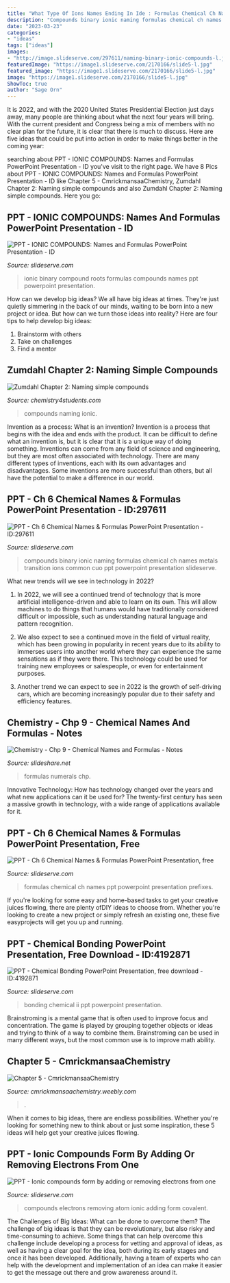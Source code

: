 ```yaml
---
title: "What Type Of Ions Names Ending In Ide : Formulas Chemical Ch Names Ppt Powerpoint Presentation Prefixes"
description: "Compounds binary ionic naming formulas chemical ch names metals transition ions common cuo ppt powerpoint presentation slideserve"
date: "2023-03-23"
categories:
- "ideas"
tags: ["ideas"]
images:
- "http://image.slideserve.com/297611/naming-binary-ionic-compounds-l.jpg"
featuredImage: "https://image1.slideserve.com/2170166/slide5-l.jpg"
featured_image: "https://image1.slideserve.com/2170166/slide5-l.jpg"
image: "https://image1.slideserve.com/2170166/slide5-l.jpg"
ShowToc: true
author: "Sage Orn"
---
```



It is 2022, and with the 2020 United States Presidential Election just days away, many people are thinking about what the next four years will bring. With the current president and Congress being a mix of members with no clear plan for the future, it is clear that there is much to discuss. Here are five ideas that could be put into action in order to make things better in the coming year: 

	

		
searching about PPT - IONIC COMPOUNDS: Names and Formulas PowerPoint Presentation - ID you've visit to the right page. We have 8 Pics about PPT - IONIC COMPOUNDS: Names and Formulas PowerPoint Presentation - ID like Chapter 5 - CmrickmansaaChemistry, Zumdahl Chapter 2: Naming simple compounds and also Zumdahl Chapter 2: Naming simple compounds. Here you go:
		
    
## PPT - IONIC COMPOUNDS: Names And Formulas PowerPoint Presentation - ID

<img loading=lazy src="https://image1.slideserve.com/2962564/binary-ionic-compound-roots-n.jpg" onerror="this.onerror=null;this.src='https://tse2.mm.bing.net/th?id=OIP.qYyS1mXhXUYenEUJ0-R-bAHaFj&amp;pid=15.1';" alt="PPT - IONIC COMPOUNDS: Names and Formulas PowerPoint Presentation - ID">

_Source: slideserve.com_

>ionic binary compound roots formulas compounds names ppt powerpoint presentation. 

	

How can we develop big ideas?
We all have big ideas at times. They're just quietly simmering in the back of our minds, waiting to be born into a new project or idea. But how can we turn those ideas into reality? Here are four tips to help develop big ideas: 
1. Brainstorm with others 
2. Take on challenges 
3. Find a mentor 

    
## Zumdahl Chapter 2: Naming Simple Compounds

<img loading=lazy src="https://3.bp.blogspot.com/-lf1TrP310c8/W-fmMyy_CpI/AAAAAAAAASA/yCShcR6wF3IgqXVY4xU5vZJBHl_rTkkOACPcBGAYYCw/s1600/binary%2Bcompounds%2Bnaming.jpg" onerror="this.onerror=null;this.src='https://tse1.mm.bing.net/th?id=OIP.OHKbZy09uy79ZsBV5z5jbwHaBu&amp;pid=15.1';" alt="Zumdahl Chapter 2: Naming simple compounds">

_Source: chemistry4students.com_

>compounds naming ionic. 

	

Invention as a process: What is an invention?
Invention is a process that begins with the idea and ends with the product. It can be difficult to define what an invention is, but it is clear that it is a unique way of doing something. Inventions can come from any field of science and engineering, but they are most often associated with technology. There are many different types of inventions, each with its own advantages and disadvantages. Some inventions are more successful than others, but all have the potential to make a difference in our world.

    
## PPT - Ch 6 Chemical Names &amp; Formulas PowerPoint Presentation - ID:297611

<img loading=lazy src="http://image.slideserve.com/297611/naming-binary-ionic-compounds-l.jpg" onerror="this.onerror=null;this.src='https://tse3.mm.bing.net/th?id=OIP.IqjF3F2Unqe5Qqp8m22cgQHaFj&amp;pid=15.1';" alt="PPT - Ch 6 Chemical Names &amp; Formulas PowerPoint Presentation - ID:297611">

_Source: slideserve.com_

>compounds binary ionic naming formulas chemical ch names metals transition ions common cuo ppt powerpoint presentation slideserve. 

	

What new trends will we see in technology in 2022?
1. In 2022, we will see a continued trend of technology that is more artificial intelligence-driven and able to learn on its own. This will allow machines to do things that humans would have traditionally considered difficult or impossible, such as understanding natural language and pattern recognition.
2. We also expect to see a continued move in the field of virtual reality, which has been growing in popularity in recent years due to its ability to immerses users into another world where they can experience the same sensations as if they were there. This technology could be used for training new employees or salespeople, or even for entertainment purposes.

3. Another trend we can expect to see in 2022 is the growth of self-driving cars, which are becoming increasingly popular due to their safety and efficiency features.

    
## Chemistry - Chp 9 - Chemical Names And Formulas - Notes

<img loading=lazy src="https://image.slidesharecdn.com/chapter9chemicalnamesandformulas-110828132257-phpapp02/95/chemistry-chp-9-chemical-names-and-formulas-notes-3-728.jpg?cb=1314553033" onerror="this.onerror=null;this.src='https://tse2.mm.bing.net/th?id=OIP.KdB7PWMWpViN7LPXNk032AHaJl&amp;pid=15.1';" alt="Chemistry - Chp 9 - Chemical Names and Formulas - Notes">

_Source: slideshare.net_

>formulas numerals chp. 

	

Innovative Technology: How has technology changed over the years and what new applications can it be used for?
The twenty-first century has seen a massive growth in technology, with a wide range of applications available for it.

    
## PPT - Ch 6 Chemical Names &amp; Formulas PowerPoint Presentation, Free

<img loading=lazy src="https://image.slideserve.com/297611/binary-compounds-l.jpg" onerror="this.onerror=null;this.src='https://tse2.mm.bing.net/th?id=OIP.rOp-GIlSYWTWi5DYd5zXkwHaFj&amp;pid=15.1';" alt="PPT - Ch 6 Chemical Names &amp; Formulas PowerPoint Presentation, free">

_Source: slideserve.com_

>formulas chemical ch names ppt powerpoint presentation prefixes. 

	

If you're looking for some easy and home-based tasks to get your creative juices flowing, there are plenty ofDIY ideas to choose from. Whether you're looking to create a new project or simply refresh an existing one, these five easyprojects will get you up and running.

    
## PPT - Chemical Bonding PowerPoint Presentation, Free Download - ID:4192871

<img loading=lazy src="https://image2.slideserve.com/4192871/write-formulas-for-these-l.jpg" onerror="this.onerror=null;this.src='https://tse1.mm.bing.net/th?id=OIP.AoKezvTMjh0zc1wHegGH2wHaFj&amp;pid=15.1';" alt="PPT - Chemical Bonding PowerPoint Presentation, free download - ID:4192871">

_Source: slideserve.com_

>bonding chemical ii ppt powerpoint presentation. 

	

Brainstroming is a mental game that is often used to improve focus and concentration. The game is played by grouping together objects or ideas and trying to think of a way to combine them. Brainstroming can be used in many different ways, but the most common use is to improve math ability.

    
## Chapter 5 - CmrickmansaaChemistry

<img loading=lazy src="http://cmrickmansaachemistry.weebly.com/uploads/2/2/9/4/22942802/7946639_orig.png" onerror="this.onerror=null;this.src='https://tse2.mm.bing.net/th?id=OIP.cRR2kmyE6qyXlYcu6KQ5FgHaCA&amp;pid=15.1';" alt="Chapter 5 - CmrickmansaaChemistry">

_Source: cmrickmansaachemistry.weebly.com_

>. 

	

When it comes to big ideas, there are endless possibilities. Whether you're looking for something new to think about or just some inspiration, these 5 ideas will help get your creative juices flowing.

    
## PPT - Ionic Compounds Form By Adding Or Removing Electrons From One

<img loading=lazy src="https://image1.slideserve.com/2170166/slide5-l.jpg" onerror="this.onerror=null;this.src='https://tse4.mm.bing.net/th?id=OIP.vGodFLUp6wd4m5w9GUGYMQHaFj&amp;pid=15.1';" alt="PPT - Ionic compounds form by adding or removing electrons from one">

_Source: slideserve.com_

>compounds electrons removing atom ionic adding form covalent. 

	

The Challenges of Big Ideas: What can be done to overcome them?
The challenge of big ideas is that they can be revolutionary, but also risky and time-consuming to achieve. Some things that can help overcome this challenge include developing a process for vetting and approval of ideas, as well as having a clear goal for the idea, both during its early stages and once it has been developed. Additionally, having a team of experts who can help with the development and implementation of an idea can make it easier to get the message out there and grow awareness around it.

